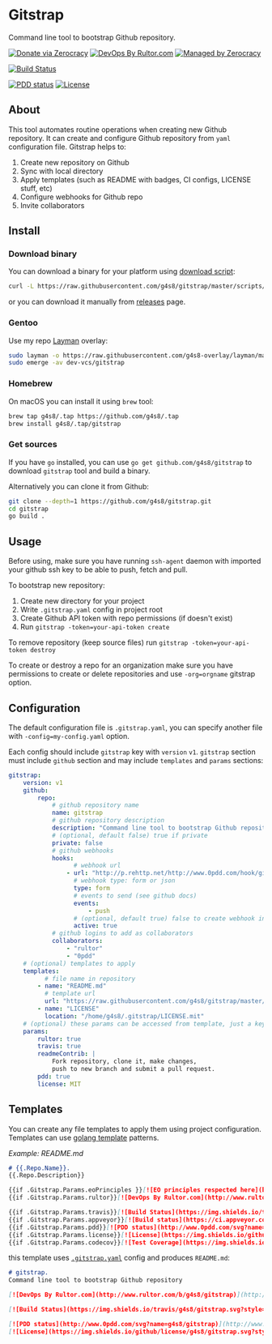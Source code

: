 # Gitstrap
Command line tool to bootstrap Github repository.

[![Donate via Zerocracy](https://www.0crat.com/contrib-badge/CF7JL4282.svg)](https://www.0crat.com/contrib/CF7JL4282)
[![DevOps By Rultor.com](http://www.rultor.com/b/g4s8/gitstrap)](http://www.rultor.com/p/g4s8/gitstrap)
[![Managed by Zerocracy](https://www.0crat.com/badge/CF7JL4282.svg)](https://www.0crat.com/p/CF7JL4282)

[![Build Status](https://img.shields.io/travis/g4s8/gitstrap.svg?style=flat-square)](https://travis-ci.org/g4s8/gitstrap)

[![PDD status](http://www.0pdd.com/svg?name=g4s8/gitstrap)](http://www.0pdd.com/p?name=g4s8/gitstrap)
[![License](https://img.shields.io/github/license/g4s8/gitstrap.svg?style=flat-square)](https://github.com/g4s8/gitstrap/blob/master/LICENSE)

## About
This tool automates routine operations when creating new Github repository.
It can create and configure Github repository from `yaml` configuration file.
Gitstrap helps to:
 1. Create new repository on Github
 2. Sync with local directory
 3. Apply templates (such as README with badges, CI configs, LICENSE stuff, etc)
 4. Configure webhooks for Github repo
 5. Invite collaborators

## Install

### Download binary
You can download a binary for your platform using [download script](https://github.com/g4s8/gitstrap/blob/master/scripts/download.sh):
```sh
curl -L https://raw.githubusercontent.com/g4s8/gitstrap/master/scripts/download.sh | sh
```
or you can download it manually from [releases](https://github.com/g4s8/gitstrap/releases) page.

### Gentoo
Use my repo [Layman](https://wiki.gentoo.org/wiki/Layman) overlay:
```sh
sudo layman -o https://raw.githubusercontent.com/g4s8-overlay/layman/master/repositories.xml -a g4s8
sudo emerge -av dev-vcs/gitstrap
```

### Homebrew
On macOS you can install it using `brew` tool:
```sh
brew tap g4s8/.tap https://github.com/g4s8/.tap
brew install g4s8/.tap/gitstrap
```

### Get sources
If you have `go` installed, you can use `go get github.com/g4s8/gitstrap` to download  `gitstrap` tool and build a binary.

Alternatively you can clone it from Github:
```sh
git clone --depth=1 https://github.com/g4s8/gitstrap.git
cd gitstrap
go build .
```

## Usage
Before using, make sure you have running `ssh-agent` daemon with imported your github ssh key to be able
to push, fetch and pull.

To bootstrap new repository:
 1. Create new directory for your project
 2. Write `.gitstrap.yaml` config in project root
 3. Create Github API token with repo permissions (if doesn't exist)
 4. Run `gitstrap -token=your-api-token create`

To remove repository (keep source files) run `gitstrap -token=your-api-token destroy`

To create or destroy a repo for an organization make sure you have permissions to create
or delete repositories and use `-org=orgname` gitstrap option.

## Configuration
The default configuration file is `.gitstrap.yaml`, you can specify another file with `-config=my-config.yaml` option.

Each config should include `gitstrap` key with `version` `v1`. 
`gitstrap` section must include `github` section and may include `templates` and `params` sections:
```yaml
gitstrap:
    version: v1
    github:
        repo:
            # github repository name
            name: gitstrap
            # github repository description
            description: "Command line tool to bootstrap Github repository"
            # (optional, default false) true if private
            private: false
            # github webhooks
            hooks:
                  # webhook url
                - url: "http://p.rehttp.net/http://www.0pdd.com/hook/github"
                  # webhook type: form or json
                  type: form
                  # events to send (see github docs)
                  events:
                      - push
                  # (optional, default true) false to create webhook in inactive state
                  active: true
            # github logins to add as collaborators
            collaborators:
                - "rultor"
                - "0pdd"
    # (optional) templates to apply
    templates:
          # file name in repository
        - name: "README.md"
          # template url
          url: "https://raw.githubusercontent.com/g4s8/gitstrap/master/templates/README.md"
        - name: "LICENSE"
          location: "/home/g4s8/.gitstrap/LICENSE.mit"
    # (optional) these params can be accessed from template, just a key-value pairs
    params:
        rultor: true
        travis: true
        readmeContrib: |
            Fork repository, clone it, make changes,
            push to new branch and submit a pull request.
        pdd: true
        license: MIT
```

## Templates
You can create any file templates to apply them using project configuration.
Templates can use [golang template](https://golang.org/pkg/text/template/) patterns.

*Example: README.md*
```markdown
# {{.Repo.Name}}.
{{.Repo.Description}}

{{if .Gitstrap.Params.eoPrinciples }}[![EO principles respected here](http://www.elegantobjects.org/badge.svg)](http://www.elegantobjects.org){{end}}
{{if .Gitstrap.Params.rultor}}[![DevOps By Rultor.com](http://www.rultor.com/b/{{.Repo.Owner.Login}}/{{.Repo.Name}})](http://www.rultor.com/p/{{.Repo.Owner.Login}}/{{.Repo.Name}}){{end}}

{{if .Gitstrap.Params.travis}}[![Build Status](https://img.shields.io/travis/{{.Repo.Owner.Login}}/{{.Repo.Name}}.svg?style=flat-square)](https://travis-ci.org/{{.Repo.Owner.Login}}/{{.Repo.Name}}){{end}}
{{if .Gitstrap.Params.appveyor}}[![Build status](https://ci.appveyor.com/api/projects/status/{{.Gitstrap.Params.appveyor}}?svg=true)](https://ci.appveyor.com/project/{{.Repo.Owner.Login}}/{{.Repo.Name}}){{end}}
{{if .Gitstrap.Params.pdd}}[![PDD status](http://www.0pdd.com/svg?name={{.Repo.Owner.Login}}/{{.Repo.Name}})](http://www.0pdd.com/p?name={{.Repo.Owner.Login}}/{{.Repo.Name}}){{end}}
{{if .Gitstrap.Params.license}}[![License](https://img.shields.io/github/license/{{.Repo.Owner.Login}}/{{.Repo.Name}}.svg?style=flat-square)](https://github.com/{{.Repo.Owner.Login}}/{{.Repo.Name}}/blob/master/LICENSE){{end}}
{{if .Gitstrap.Params.codecov}}[![Test Coverage](https://img.shields.io/codecov/c/github/{{.Repo.Owner.Login}}/{{.Repo.Name}}.svg?style=flat-square)](https://codecov.io/github/{{.Repo.Owner.Login}}/{{.Repo.Name}}?branch=master){{end}}
```
this template uses [`.gitstrap.yaml`](https://github.com/g4s8/gitstrap/blob/master/.gitstrap.yaml) config and produces `README.md`:
```markdown
# gitstrap.
Command line tool to bootstrap Github repository

[![DevOps By Rultor.com](http://www.rultor.com/b/g4s8/gitstrap)](http://www.rultor.com/p/g4s8/gitstrap)

[![Build Status](https://img.shields.io/travis/g4s8/gitstrap.svg?style=flat-square)](https://travis-ci.org/g4s8/gitstrap)

[![PDD status](http://www.0pdd.com/svg?name=g4s8/gitstrap)](http://www.0pdd.com/p?name=g4s8/gitstrap)
[![License](https://img.shields.io/github/license/g4s8/gitstrap.svg?style=flat-square)](https://github.com/g4s8/gitstrap/blob/master/LICENSE)
```
